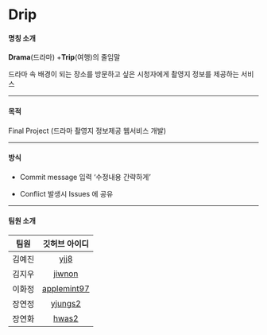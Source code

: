 # Drip

#### 명칭 소개

**Drama**(드라마) +**Trip**(여행)의 줄임말

드라마 속 배경이 되는 장소를 방문하고 싶은 시청자에게 촬영지 정보를 제공하는 서비스

---

#### 목적

Final Project (드라마 촬영지 정보제공 웹서비스 개발)

---

#### 방식

- Commit message 입력 ‘수정내용 간략하게’

- Conflict 발생시 Issues 에 공유

---

#### 팀원 소개

|  팀원  |                 깃허브 아이디                 |
| :----: | :-------------------------------------------: |
| 김예진 |        [yjj8](https://github.com/yjj8)        |
| 김지우 |      [jiwnon](https://github.com/jiwnon)      |
| 이화정 | [applemint97](https://github.com/applemint97) |
| 장연정 |     [yjungs2](https://github.com/yjungs2)     |
| 장연화 |       [hwas2](https://github.com/hwas2)       |
